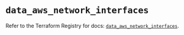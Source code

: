# `data_aws_network_interfaces`

Refer to the Terraform Registry for docs: [`data_aws_network_interfaces`](https://registry.terraform.io/providers/hashicorp/aws/4.54.0/docs/data-sources/network_interfaces).
